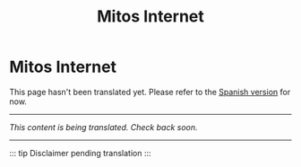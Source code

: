 ﻿---
title: Mitos Internet
---

<!-- TODO: translation missing -->

# Mitos Internet

This page hasn't been translated yet. Please refer to the [Spanish version](/es/mitos-internet) for now.

---

*This content is being translated. Check back soon.*

---

::: tip
Disclaimer pending translation
:::
